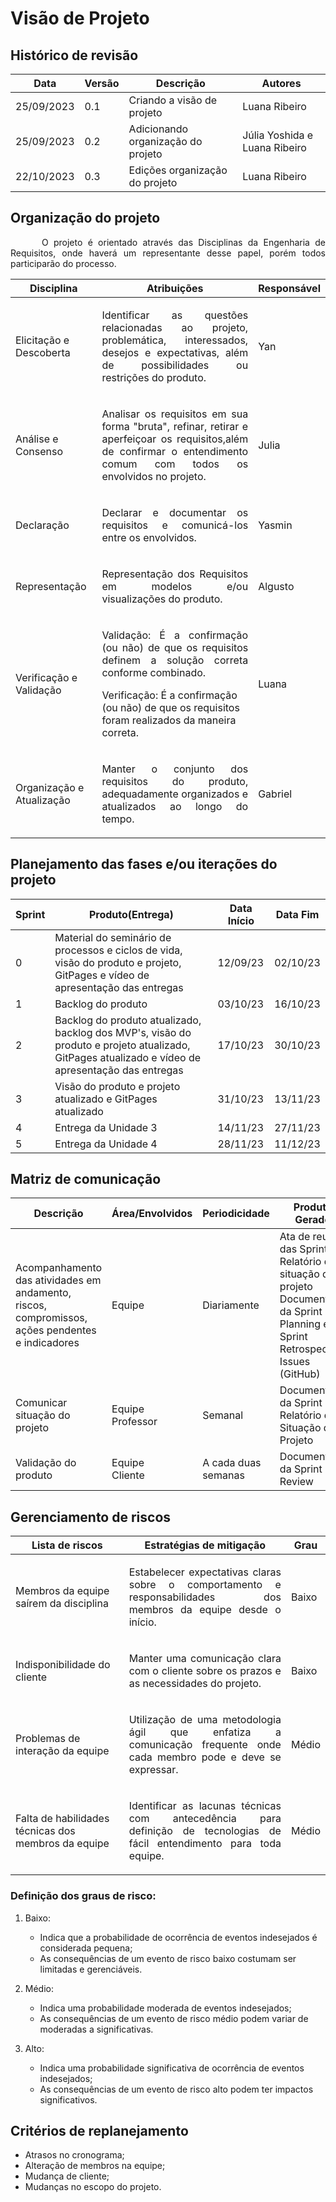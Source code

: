 # Visão de Projeto

## Histórico de revisão

| Data | Versão | Descrição | Autores |
| ---------- | ----------- | -------------- | -------------- |
| 25/09/2023 | 0.1 | Criando a visão de projeto | Luana Ribeiro |
| 25/09/2023 | 0.2 | Adicionando organização do projeto | Júlia Yoshida e Luana Ribeiro |
| 22/10/2023 | 0.3 | Edições organização do projeto | Luana Ribeiro |

## Organização do projeto

<p style="text-indent: 50px;text-align: justify;"> O projeto é orientado através das Disciplinas da Engenharia de Requisitos, onde haverá um representante desse papel, porém todos participarão do processo. </p>

| Disciplina | Atribuições | Responsável |
| --- | --- | --- |
| Elicitação e Descoberta | <p style="text-align: justify;"> Identificar as questões relacionadas ao projeto, problemática, interessados, desejos e expectativas, além de possibilidades ou restrições do produto. </p> | Yan |
| Análise e Consenso | <p style="text-align: justify;"> Analisar os requisitos em sua forma "bruta", refinar, retirar e aperfeiçoar os requisitos,além de confirmar o entendimento comum com todos os envolvidos no projeto. </p> | Julia |
| Declaração | <p style="text-align: justify;"> Declarar e documentar os requisitos e comunicá-los entre os envolvidos. </p> | Yasmin |
| Representação | <p style="text-align: justify;"> Representação dos Requisitos em modelos e/ou visualizações do produto. </p> | Algusto |
| Verificação e Validação | <p style="text-align: justify;"> Validação: É a confirmação (ou não) de que os requisitos definem a solução correta conforme combinado. </p> Verificação: É a confirmação (ou não) de que os requisitos foram realizados da maneira correta. </p> | Luana |
| Organização e Atualização | <p style="text-align: justify;"> Manter o conjunto dos requisitos do produto, adequadamente organizados e atualizados ao longo do tempo. </p> | Gabriel |

## Planejamento das fases e/ou iterações do projeto

|Sprint|Produto(Entrega)|Data Início|Data Fim|
|--|--|--|--|
|0|Material do seminário de processos e ciclos de vida, visão do produto e projeto, GitPages e vídeo de apresentação das entregas|12/09/23|02/10/23|
|1|Backlog do produto|03/10/23|16/10/23|
|2|Backlog do produto atualizado, backlog dos MVP's, visão do produto e projeto atualizado, GitPages atualizado e vídeo de apresentação das entregas|17/10/23|30/10/23|
|3|Visão do produto e projeto atualizado e GitPages atualizado|31/10/23|13/11/23|
|4|Entrega da Unidade 3|14/11/23|27/11/23|
|5|Entrega da Unidade 4|28/11/23|11/12/23|

## Matriz de comunicação

|Descrição|Área/Envolvidos|Periodicidade|Produtos Gerados|
|--|--|--|--|
|Acompanhamento das atividades em andamento, riscos, compromissos, ações pendentes e indicadores|Equipe|Diariamente|Ata de reunião das Sprints</br>Relatório de situação do projeto</br>Documentação da Sprint Planning e da Sprint Retrospective</br>Issues (GitHub)|
|Comunicar situação do projeto|Equipe</br>Professor|Semanal|Documentação da Sprint</br>Relatório de Situação do Projeto|
|Validação do produto|Equipe </br>Cliente |A cada duas semanas|Documentação da Sprint Review|

## Gerenciamento de riscos

|Lista de riscos|Estratégias de mitigação|Grau|
|--|--|--|
|Membros da equipe saírem da disciplina| <p style="text-align: justify;"> Estabelecer expectativas claras sobre o comportamento e responsabilidades dos membros da equipe desde o início.</p>|Baixo|
|Indisponibilidade do cliente| <p style="text-align: justify;">Manter uma comunicação clara com o cliente sobre os prazos e as necessidades do projeto.</p>|Baixo|
|Problemas de interação da equipe| <p style="text-align: justify;">Utilização de uma metodologia ágil que enfatiza a comunicação frequente onde cada membro pode e deve se expressar.</p>|Médio|
|Falta de habilidades técnicas dos membros da equipe| <p style="text-align: justify;">Identificar as lacunas técnicas com antecedência para definição de tecnologias de fácil entendimento para toda equipe.</p>|Médio|

### Definição dos graus de risco: 

1. Baixo: 
    - Indica que a probabilidade de ocorrência de eventos indesejados é considerada pequena;
    - As consequências de um evento de risco baixo costumam ser limitadas e gerenciáveis. 

2. Médio:
    - Indica uma probabilidade moderada de eventos indesejados;
    - As consequências de um evento de risco médio podem variar de moderadas a significativas.


3. Alto:
    - Indica uma probabilidade significativa de ocorrência de eventos indesejados;
    - As consequências de um evento de risco alto podem ter impactos significativos.

## Critérios de replanejamento

- Atrasos no cronograma;
- Alteração de membros na equipe;
- Mudança de cliente;
- Mudanças no escopo do projeto.
